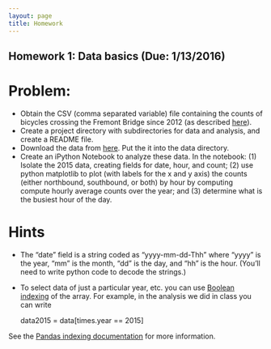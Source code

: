 ```yaml
---
layout: page
title: Homework
---
```


## Homework 1: Data basics (Due: 1/13/2016)

# Problem: 
- Obtain the CSV (comma separated variable) file containing the counts of bicycles crossing the Fremont Bridge since 2012 
(as described [here](https://data.seattle.gov/browse?category=Transportation&limitTo=datasets&utf8=%E2%9C%93)). 
- Create a project directory with subdirectories for data and analysis, and create a README file. 
- Download the data from [here](https://data.seattle.gov/resource/4xy5-26gy.csv). Put the it into the data directory.
- Create an iPython Notebook to analyze these data. In the notebook: (1) Isolate the 2015 data, creating fields for date, hour, and count; 
(2) use python matplotlib to plot (with labels for the x and y axis) the counts (either northbound, southbound, or both) by hour by computing compute hourly average counts over the year; and (3) determine what is the busiest hour of the day.

# Hints 

- The “date” field is a string coded as “yyyy-mm-dd-Thh” where “yyyy” is the year, “mm” is the month, “dd” is the day, and “hh” is the hour. (You’ll need to write python code to decode the strings.)
- To select data of just a particular year, etc. you can use [Boolean indexing](http://pandas.pydata.org/pandas-docs/stable/indexing.html#boolean-indexing) of the array. For example, in the analysis we did in class you can write

    data2015 = data[times.year == 2015]

See the [Pandas indexing documentation](http://pandas.pydata.org/pandas-docs/stable/indexing.html) for more information.
